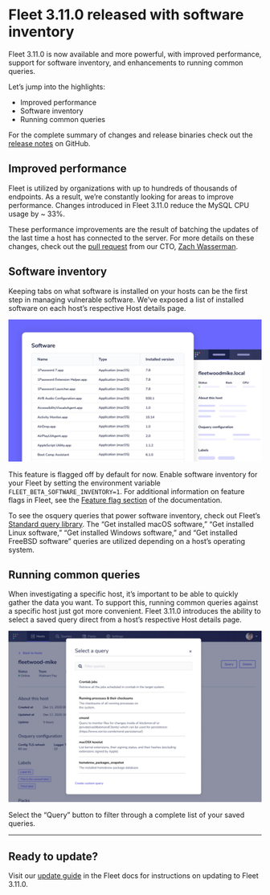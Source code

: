 # Fleet 3.11.0 released with software inventory

Fleet 3.11.0 is now available and more powerful, with improved performance, support for software inventory, and enhancements to running common queries.

Let’s jump into the highlights:

- Improved performance
- Software inventory
- Running common queries

For the complete summary of changes and release binaries check out the [release notes](https://github.com/fleetdm/fleet/releases/tag/3.11.0) on GitHub.

## Improved performance

Fleet is utilized by organizations with up to hundreds of thousands of endpoints. As a result, we’re constantly looking for areas to improve performance. Changes introduced in Fleet 3.11.0 reduce the MySQL CPU usage by ~ 33%.

These performance improvements are the result of batching the updates of the last time a host has connected to the server. For more details on these changes, check out the [pull request](https://github.com/fleetdm/fleet/pull/633) from our CTO, [Zach Wasserman](https://medium.com/u/b0291119b263?source=post_page-----25d5a1efe19c--------------------------------).

## Software inventory

Keeping tabs on what software is installed on your hosts can be the first step in managing vulnerable software. We’ve exposed a list of installed software on each host’s respective Host details page.

![Software inventory](../website/assets/images/articles/fleet-3.11.0-1-700x393@2x.jpg)

This feature is flagged off by default for now. Enable software inventory for your Fleet by setting the environment variable `FLEET_BETA_SOFTWARE_INVENTORY=1`. For additional information on feature flags in Fleet, see the [Feature flag section](https://fleetdm.com/docs/deploying/configuration#feature-flags) of the documentation.

To see the osquery queries that power software inventory, check out Fleet’s [Standard query library](https://fleetdm.com/queries). The “Get installed macOS software,” “Get installed Linux software,” “Get installed Windows software,” and “Get installed FreeBSD software” queries are utilized depending on a host’s operating system.

## Running common queries

When investigating a specific host, it’s important to be able to quickly gather the data you want. To support this, running common queries against a specific host just got more convenient. Fleet 3.11.0 introduces the ability to select a saved query direct from a host’s respective Host details page.

![Running common queries](../website/assets/images/articles/fleet-3.11.0-2-700x474@2x.jpg)

Select the “Query” button to filter through a complete list of your saved queries.

---

## Ready to update?

Visit our [update guide](https://fleetdm.com/docs/using-fleet/updating-fleet) in the Fleet docs for instructions on updating to Fleet 3.11.0.

<meta name="category" value="releases">
<meta name="authorFullName" value="Noah Talerman">
<meta name="authorGitHubUsername" value="noahtalerman">
<meta name="publishedOn" value="2021-04-29">
<meta name="articleTitle" value="Fleet 3.11.0 released with software inventory">
<meta name="articleImageUrl" value="../website/assets/images/articles/fleet-3.11.0-1600x900@2x.jpg">